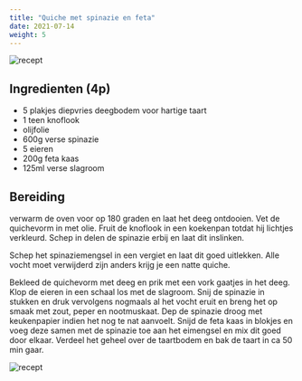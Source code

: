 ```yaml
---
title: "Quiche met spinazie en feta"
date: 2021-07-14
weight: 5
---
```


![recept](/recepten/images/quiche_spinazie_overview.jpg)

  
## Ingredienten (4p)
 * 5 plakjes diepvries deegbodem voor hartige taart
 * 1 teen knoflook
 * olijfolie
 * 600g verse spinazie
 * 5 eieren
 * 200g feta kaas
 * 125ml verse slagroom
 
## Bereiding
verwarm de oven voor op 180 graden en laat het deeg ontdooien. Vet de quichevorm in met olie.
Fruit de knoflook in een koekenpan totdat hij lichtjes verkleurd. Schep in delen de spinazie erbij en laat dit inslinken.

Schep het spinaziemengsel in een vergiet en laat dit goed uitlekken. Alle vocht moet verwijderd zijn anders krijg je een natte quiche.

Bekleed de quichevorm met deeg en prik met een vork gaatjes in het deeg. Klop de eieren in een schaal los met de slagroom. Snij de spinazie in stukken en druk vervolgens nogmaals al het vocht eruit en breng het op smaak met zout, peper en nootmuskaat. Dep de spinazie droog met keukenpapier indien het nog te nat aanvoelt.
Snijd de feta kaas in blokjes en voeg deze samen met de spinazie toe aan het eimengsel en mix dit goed door elkaar. Verdeel het geheel over de taartbodem en bak de taart in ca 50 min gaar.

![recept](/recepten/images/quiche_spinazie_plating.jpg)

